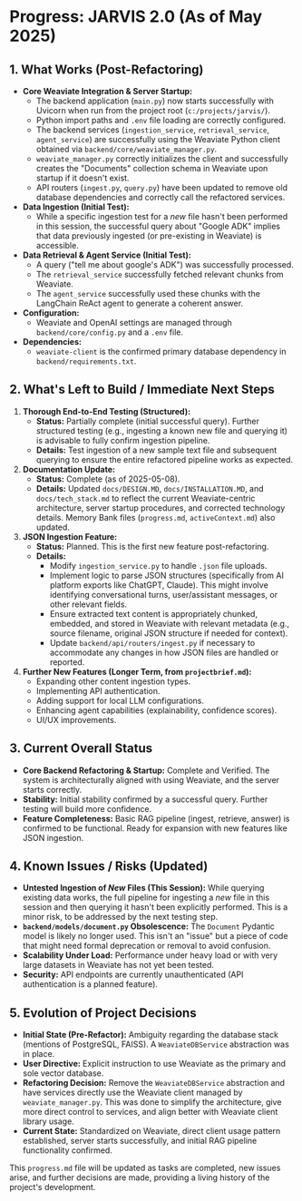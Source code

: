 # Progress: JARVIS 2.0 (As of May 2025)

## 1. What Works (Post-Refactoring)

*   **Core Weaviate Integration & Server Startup:**
    *   The backend application (`main.py`) now starts successfully with Uvicorn when run from the project root (`c:/projects/jarvis/`).
    *   Python import paths and `.env` file loading are correctly configured.
    *   The backend services (`ingestion_service`, `retrieval_service`, `agent_service`) are successfully using the Weaviate Python client obtained via `backend/core/weaviate_manager.py`.
    *   `weaviate_manager.py` correctly initializes the client and successfully creates the "Documents" collection schema in Weaviate upon startup if it doesn't exist.
    *   API routers (`ingest.py`, `query.py`) have been updated to remove old database dependencies and correctly call the refactored services.
*   **Data Ingestion (Initial Test):**
    *   While a specific ingestion test for a *new* file hasn't been performed in this session, the successful query about "Google ADK" implies that data previously ingested (or pre-existing in Weaviate) is accessible.
*   **Data Retrieval & Agent Service (Initial Test):**
    *   A query ("tell me about google's ADK") was successfully processed.
    *   The `retrieval_service` successfully fetched relevant chunks from Weaviate.
    *   The `agent_service` successfully used these chunks with the LangChain ReAct agent to generate a coherent answer.
*   **Configuration:**
    *   Weaviate and OpenAI settings are managed through `backend/core/config.py` and a `.env` file.
*   **Dependencies:**
    *   `weaviate-client` is the confirmed primary database dependency in `backend/requirements.txt`.

## 2. What's Left to Build / Immediate Next Steps

1.  **Thorough End-to-End Testing (Structured):**
    *   **Status:** Partially complete (initial successful query). Further structured testing (e.g., ingesting a known new file and querying it) is advisable to fully confirm ingestion pipeline.
    *   **Details:** Test ingestion of a new sample text file and subsequent querying to ensure the entire refactored pipeline works as expected.
2.  **Documentation Update:**
    *   **Status:** Complete (as of 2025-05-08).
    *   **Details:** Updated `docs/DESIGN.MD`, `docs/INSTALLATION.MD`, and `docs/tech_stack.md` to reflect the current Weaviate-centric architecture, server startup procedures, and corrected technology details. Memory Bank files (`progress.md`, `activeContext.md`) also updated.
3.  **JSON Ingestion Feature:**
    *   **Status:** Planned. This is the first new feature post-refactoring.
    *   **Details:**
        *   Modify `ingestion_service.py` to handle `.json` file uploads.
        *   Implement logic to parse JSON structures (specifically from AI platform exports like ChatGPT, Claude). This might involve identifying conversational turns, user/assistant messages, or other relevant fields.
        *   Ensure extracted text content is appropriately chunked, embedded, and stored in Weaviate with relevant metadata (e.g., source filename, original JSON structure if needed for context).
        *   Update `backend/api/routers/ingest.py` if necessary to accommodate any changes in how JSON files are handled or reported.
4.  **Further New Features (Longer Term, from `projectbrief.md`):**
    *   Expanding other content ingestion types.
    *   Implementing API authentication.
    *   Adding support for local LLM configurations.
    *   Enhancing agent capabilities (explainability, confidence scores).
    *   UI/UX improvements.

## 3. Current Overall Status

*   **Core Backend Refactoring & Startup:** Complete and Verified. The system is architecturally aligned with using Weaviate, and the server starts correctly.
*   **Stability:** Initial stability confirmed by a successful query. Further testing will build more confidence.
*   **Feature Completeness:** Basic RAG pipeline (ingest, retrieve, answer) is confirmed to be functional. Ready for expansion with new features like JSON ingestion.

## 4. Known Issues / Risks (Updated)

*   **Untested Ingestion of *New* Files (This Session):** While querying existing data works, the full pipeline for ingesting a *new* file in this session and then querying it hasn't been explicitly performed. This is a minor risk, to be addressed by the next testing step.
*   **`backend/models/document.py` Obsolescence:** The `Document` Pydantic model is likely no longer used. This isn't an "issue" but a piece of code that might need formal deprecation or removal to avoid confusion.
*   **Scalability Under Load:** Performance under heavy load or with very large datasets in Weaviate has not yet been tested.
*   **Security:** API endpoints are currently unauthenticated (API authentication is a planned feature).

## 5. Evolution of Project Decisions

*   **Initial State (Pre-Refactor):** Ambiguity regarding the database stack (mentions of PostgreSQL, FAISS). A `WeaviateDBService` abstraction was in place.
*   **User Directive:** Explicit instruction to use Weaviate as the primary and sole vector database.
*   **Refactoring Decision:** Remove the `WeaviateDBService` abstraction and have services directly use the Weaviate client managed by `weaviate_manager.py`. This was done to simplify the architecture, give more direct control to services, and align better with Weaviate client library usage.
*   **Current State:** Standardized on Weaviate, direct client usage pattern established, server starts successfully, and initial RAG pipeline functionality confirmed.

This `progress.md` file will be updated as tasks are completed, new issues arise, and further decisions are made, providing a living history of the project's development.
